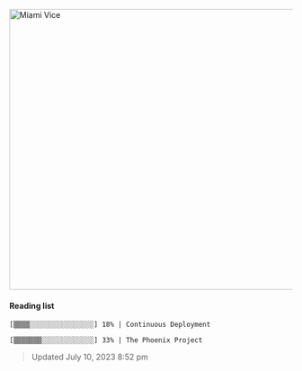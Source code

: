 
[<img src="https://media.giphy.com/media/l0IsIMQkVZ0UK1Q7C/giphy.gif" alt="Miami Vice" width="800" height="500">](https://www.youtube.com/watch?v=-aMCzRj3Syg)

#### Reading list

    [▒▒▒▒░░░░░░░░░░░░░░░░] 18% | Continuous Deployment
    
    [▒▒▒▒▒▒▒░░░░░░░░░░░░░] 33% | The Phoenix Project
    
> Updated July 10, 2023 8:52 pm
